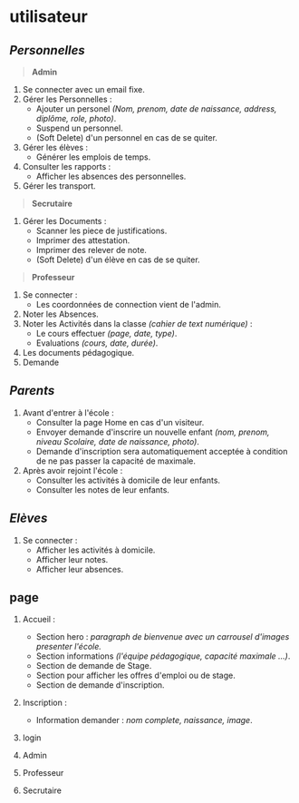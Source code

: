 # **utilisateur**

## _Personnelles_
> __Admin__
1. Se connecter avec un email fixe.
2. Gérer les Personnelles :
    * Ajouter un personel _(Nom, prenom, date de naissance, address, diplôme, role, photo)_.
    * Suspend un personnel.
    * (Soft Delete) d'un personnel en cas de se quiter.
3. Gérer les élèves :
    * Générer les emplois de temps.
3. Consulter les rapports :
    * Afficher les absences des personnelles.
4. Gérer les transport.

> __Secrutaire__
1. Gérer les Documents :
    * Scanner les piece de justifications.
    * Imprimer des attestation.
    * Imprimer des relever de note.
    * (Soft Delete) d'un élève en cas de se quiter.

> __Professeur__
1. Se connecter :
    * Les coordonnées de connection vient de l'admin.
2. Noter les Absences.
3. Noter les Activités dans la classe _(cahier de text numérique)_ :
    * Le cours effectuer _(page, date, type)_.
    * Evaluations _(cours, date, durée)_.
4. Les documents pédagogique.
5. Demande 

## _Parents_
1. Avant d'entrer à l'école :
    * Consulter la page Home en cas d'un visiteur.
    * Envoyer demande d'inscrire un nouvelle enfant _(nom, prenom, niveau Scolaire, date de naissance, photo)_.
    * Demande d'inscription sera automatiquement  acceptée à condition de ne pas passer la capacité de maximale.
2. Après avoir rejoint l'école :
    * Consulter les activités à domicile de leur enfants.
    * Consulter les notes de leur enfants.

## _Elèves_
1. Se connecter :
    * Afficher les activités à domicile.
    * Afficher leur notes.
    * Afficher leur absences.



## **page**
1. Accueil :
    * Section hero : _paragraph de bienvenue avec un carrousel d'images presenter l'école._
    * Section informations _(l'équipe pédagogique, capacité maximale ...)_.
    * Section de demande de Stage.
    * Section pour afficher les offres d'emploi ou de stage.
    * Section de demande d'inscription.
2. Inscription :
    * Information demander : _nom complete, naissance, image_.

3. login
4. Admin
5. Professeur
6. Secrutaire